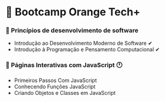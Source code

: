 # 🎉 Bootcamp Orange Tech+### 👀 Princípios de desenvolvimento de software- Introdução ao Desenvolvimento Moderno de Software ✔ - Introdução à Programação e Pensamento Computacional  ✔### 👀 Páginas Interativas com JavaScript 🕛- Primeiros Passos Com JavaScript- Conhecendo Funções JavaScript- Criando Objetos e Classes em JavaScript